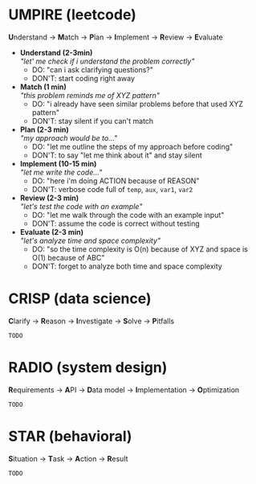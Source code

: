 # UMPIRE (leetcode)

**U**nderstand -> **M**atch -> **P**lan -> **I**mplement -> **R**eview -> **E**valuate

* **Understand (2-3min)** <br/> _"let' me check if i understand the problem correctly"_
  * DO: "can i ask clarifying questions?"
  * DON'T: start coding right away
* **Match (1 min)** <br/> _"this problem reminds me of XYZ pattern"_
  * DO: "i already have seen similar problems before that used XYZ pattern"
  * DON'T: stay silent if you can't match
* **Plan (2-3 min)** <br/> _"my approach would be to..."_
  * DO: "let me outline the steps of my approach before coding"
  * DON'T: to say "let me think about it" and stay silent
* **Implement (10-15 min)** <br/> _"let me write the code..."_
  * DO: "here i'm doing ACTION because of REASON"
  * DON'T: verbose code full of `temp`, `aux`, `var1`, `var2`
* **Review (2-3 min)** <br/> _"let's test the code with an example"_
  * DO: "let me walk through the code with an example input"
  * DON'T: assume the code is correct without testing
* **Evaluate (2-3 min)** <br/> _"let's analyze time and space complexity"_
  * DO: "so the time complexity is O(n) because of XYZ and space is O(1) because of ABC"
  * DON'T: forget to analyze both time and space complexity

# CRISP (data science)

**C**larify -> **R**eason -> **I**nvestigate -> **S**olve -> **P**itfalls

`TODO`

# RADIO (system design)


**R**equirements -> **A**PI -> **D**ata model -> **I**mplementation -> **O**ptimization

`TODO`

# STAR (behavioral)

**S**ituation -> **T**ask -> **A**ction -> **R**esult

`TODO`